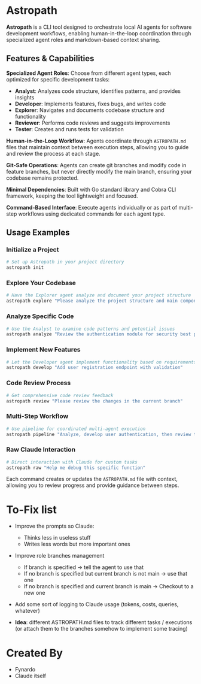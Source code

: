 # Astropath

**Astropath** is a CLI tool designed to orchestrate local AI agents for software development workflows, enabling human-in-the-loop coordination through specialized agent roles and markdown-based context sharing.

## Features & Capabilities

**Specialized Agent Roles**: Choose from different agent types, each optimized for specific development tasks:
- **Analyst**: Analyzes code structure, identifies patterns, and provides insights
- **Developer**: Implements features, fixes bugs, and writes code 
- **Explorer**: Navigates and documents codebase structure and functionality
- **Reviewer**: Performs code reviews and suggests improvements
- **Tester**: Creates and runs tests for validation

**Human-in-the-Loop Workflow**: Agents coordinate through `ASTROPATH.md` files that maintain context between execution steps, allowing you to guide and review the process at each stage.

**Git-Safe Operations**: Agents can create git branches and modify code in feature branches, but never directly modify the main branch, ensuring your codebase remains protected.

**Minimal Dependencies**: Built with Go standard library and Cobra CLI framework, keeping the tool lightweight and focused.

**Command-Based Interface**: Execute agents individually or as part of multi-step workflows using dedicated commands for each agent type.

## Usage Examples

### Initialize a Project
```bash
# Set up Astropath in your project directory
astropath init
```

### Explore Your Codebase
```bash
# Have the Explorer agent analyze and document your project structure
astropath explore "Please analyze the project structure and main components"
```

### Analyze Specific Code
```bash
# Use the Analyst to examine code patterns and potential issues
astropath analyze "Review the authentication module for security best practices"
```

### Implement New Features
```bash
# Let the Developer agent implement functionality based on requirements
astropath develop "Add user registration endpoint with validation"
```

### Code Review Process
```bash
# Get comprehensive code review feedback
astropath review "Please review the changes in the current branch"
```

### Multi-Step Workflow
```bash
# Use pipeline for coordinated multi-agent execution
astropath pipeline "Analyze, develop user authentication, then review the implementation"
```

### Raw Claude Interaction
```bash
# Direct interaction with Claude for custom tasks
astropath raw "Help me debug this specific function"
```

Each command creates or updates the `ASTROPATH.md` file with context, allowing you to review progress and provide guidance between steps.

# To-Fix list

- Improve the prompts so Claude:
  - Thinks less in useless stuff
  - Writes less words but more important ones

- Improve role branches management
  - If branch is specified -> tell the agent to use that
  - If no branch is specified but current branch is not main -> use that one
  - If no branch is specified and current branch is main -> Checkout to a new one

- Add some sort of logging to Claude usage (tokens, costs, queries, whatever)

- **Idea**: different ASTROPATH.md files to track different tasks / executions (or attach them to the branches somehow to implement some tracing)

# Created By

- Fynardo
- Claude itself
